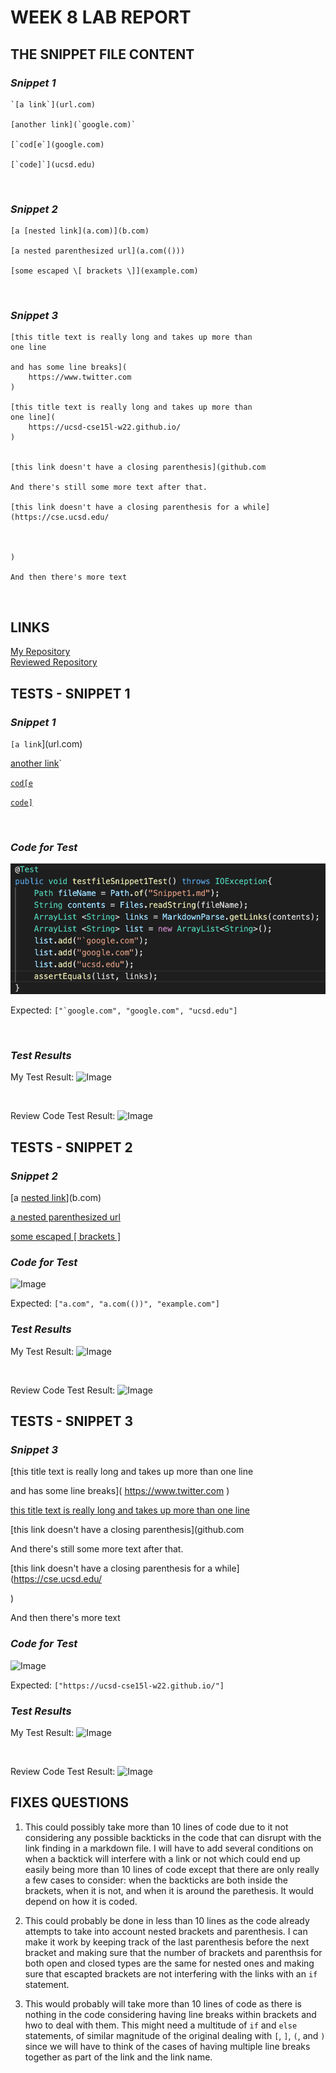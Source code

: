 # **WEEK 8 LAB REPORT**

## **THE SNIPPET FILE CONTENT**
### *Snippet 1*
```
`[a link`](url.com)

[another link](`google.com)`

[`cod[e`](google.com)

[`code]`](ucsd.edu)
```
<br>

### *Snippet 2*
```
[a [nested link](a.com)](b.com)

[a nested parenthesized url](a.com(()))

[some escaped \[ brackets \]](example.com)
```
<br>

### *Snippet 3*
```
[this title text is really long and takes up more than 
one line

and has some line breaks](
    https://www.twitter.com
)

[this title text is really long and takes up more than 
one line](
    https://ucsd-cse15l-w22.github.io/
)


[this link doesn't have a closing parenthesis](github.com

And there's still some more text after that.

[this link doesn't have a closing parenthesis for a while](https://cse.ucsd.edu/



)

And then there's more text
```
<br>

## **LINKS**
[My Repository](https://github.com/tylereriksen/markdown-parse.git) <br>
[Reviewed Repository](https://github.com/littlefishy1/markdown-parse.git)
<br>

## **TESTS - SNIPPET 1**

### *Snippet 1*
`[a link`](url.com)

[another link](`google.com)`

[`cod[e`](google.com)

[`code]`](ucsd.edu)

<br>

### *Code for Test*
![Image](pic4-1.png)

Expected:
```["`google.com", "google.com", "ucsd.edu"]```

<br>

### *Test Results*
My Test Result:
![Image](pic4-3.png)

<br>

Review Code Test Result:
![Image](pic4-2.png)
<br>

## **TESTS - SNIPPET 2**

### *Snippet 2*
[a [nested link](a.com)](b.com)

[a nested parenthesized url](a.com(()))

[some escaped \[ brackets \]](example.com)

### *Code for Test*
![Image](pic4-5.png)

Expected:
```["a.com", "a.com(())", "example.com"]```


### *Test Results*
My Test Result:
![Image](pic4-4.png)


<br>

Review Code Test Result:
![Image](pic4-6.png)
<br>


## **TESTS - SNIPPET 3**

### *Snippet 3*
[this title text is really long and takes up more than 
one line

and has some line breaks](
    https://www.twitter.com
)

[this title text is really long and takes up more than 
one line](
    https://ucsd-cse15l-w22.github.io/
)


[this link doesn't have a closing parenthesis](github.com

And there's still some more text after that.

[this link doesn't have a closing parenthesis for a while](https://cse.ucsd.edu/



)

And then there's more text

### *Code for Test*
![Image](pic4-14.png)

Expected:
```["https://ucsd-cse15l-w22.github.io/"]```


### *Test Results*
My Test Result:
![Image](pic4-11.png)


<br>

Review Code Test Result:
![Image](pic4-13.png)
<br>

## FIXES QUESTIONS
1. This could possibly take more than 10 lines of code due to it not considering any possible backticks in the code that can disrupt with the link finding in a markdown file. I will have to add several conditions on when a backtick will interfere with a link or not which could end up easily being more than 10 lines of code except that there are only really a few cases to consider: when the backticks are both inside the brackets, when it is not, and when it is around the parethesis. It would depend on how it is coded.

2. This could probably be done in less than 10 lines as the code already attempts to take into account nested brackets and parenthesis. I can make it work by keeping track of the last parenthesis before the next bracket and making sure that the number of brackets and parenthsis for both open and closed types are the same for nested ones and making sure that escapted brackets are not interfering with the links with an `if` statement.

3. This would probably will take more than 10 lines of code as there is nothing in the code considering having line breaks within brackets and hwo to deal with them. This might need a multitude of `if` and `else` statements, of similar magnitude of the original dealing with `[`, `]`, `(`, and `)` since we will have to think of the cases of having multiple line breaks together as part of the link and the link name.

